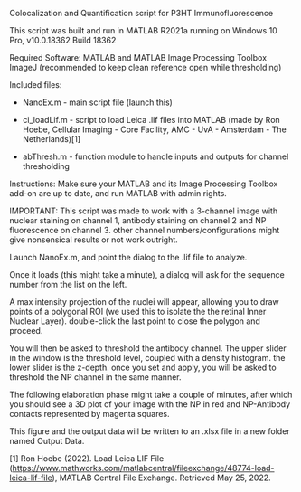 Colocalization and Quantification script for P3HT Immunofluorescence

This script was built and run in MATLAB R2021a running on Windows 10 Pro, v10.0.18362 Build 18362

Required Software:
MATLAB and MATLAB Image Processing Toolbox
ImageJ (recommended to keep clean reference open while thresholding)

Included files:
- NanoEx.m - main script file (launch this)
	
- ci_loadLif.m - script to load Leica .lif files into MATLAB (made by Ron Hoebe, Cellular Imaging - Core Facility, AMC - UvA - Amsterdam - The Netherlands)[1]
	
- abThresh.m - function module to handle inputs and outputs for channel thresholding

Instructions:
Make sure your MATLAB and its Image Processing Toolbox add-on are up to date, and run MATLAB with admin rights.

IMPORTANT: This script was made to work with a 3-channel image with nuclear staining on channel 1, antibody staining on channel 2 and NP fluorescence on channel 3. other channel numbers/configurations might give nonsensical results or not work outright.

Launch NanoEx.m, and point the dialog to the .lif file to analyze.

Once it loads (this might take a minute), a dialog will ask for the sequence number from the list on the left. 

A max intensity projection of the nuclei will appear, allowing you to draw points of a polygonal ROI (we used this to isolate the the retinal Inner Nuclear Layer). double-click the last point to close the polygon and proceed.

You will then be asked to threshold the antibody channel. The upper slider in the window is the threshold level, coupled with a density histogram. the lower slider is the z-depth.
once you set and apply, you will be asked to threshold the NP channel in the same manner.

The following elaboration phase might take a couple of minutes, after which you should see a 3D plot of your image with the NP in red and NP-Antibody contacts represented by magenta squares.

This figure and the output data will be written to an .xlsx file in a new folder named Output Data.

[1] Ron Hoebe (2022). Load Leica LIF File (https://www.mathworks.com/matlabcentral/fileexchange/48774-load-leica-lif-file), MATLAB Central File Exchange. Retrieved May 25, 2022.
